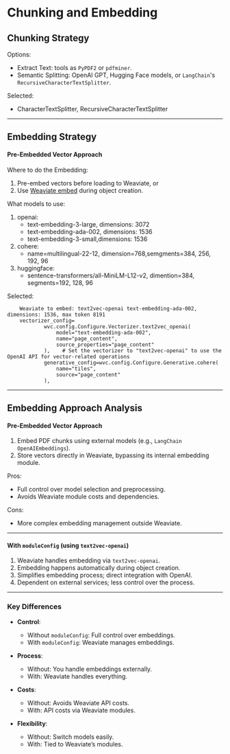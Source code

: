 # Chunking and Embedding


## Chunking Strategy

Options:
- Extract Text: tools as `PyPDF2` or `pdfminer`.
- Semantic Splitting: OpenAI GPT, Hugging Face models, or `LangChain`'s `RecursiveCharacterTextSplitter`.

Selected:
- CharacterTextSplitter, RecursiveCharacterTextSplitter

---





## Embedding Strategy
#### Pre-Embedded Vector Approach

Where to do the Embedding:
1. Pre-embed vectors before loading to Weaviate, or 
2. Use [Weaviate embed](https://weaviate.io/developers/weaviate/concepts/vector-quantization) during object creation. 

What models to use:
1. openai: 
    - text-embedding-3-large, dimensions: 3072 
    - text-embedding-ada-002, dimensions: 1536 
    - text-embedding-3-small,dimensions: 1536 
2. cohere: 
    - name=multilingual-22-12, dimension=768,semgments=384, 256, 192, 96 
3. huggingface: 
    - sentence-transformers/all-MiniLM-L12-v2, dimention=384, segments=192, 128, 96 

Selected: 
```
    Weaviate to embed: text2vec-openai text-embedding-ada-002, dimensions: 1536, max token 8191
    vectorizer_config=
            wvc.config.Configure.Vectorizer.text2vec_openai(
                model="text-embedding-ada-002",
                name="page_content",
                source_properties="page_content"
            ),    # Set the vectorizer to "text2vec-openai" to use the OpenAI API for vector-related operations
            generative_config=wvc.config.Configure.Generative.cohere(
                name="tiles", 
                source="page_content"
            ),             
```


---

## Embedding Approach Analysis


#### Pre-Embedded Vector Approach

1. Embed PDF chunks using external models (e.g., `LangChain OpenAIEmbeddings`).  
2. Store vectors directly in Weaviate, bypassing its internal embedding module.

Pros:
- Full control over model selection and preprocessing.
- Avoids Weaviate module costs and dependencies.

Cons:
- More complex embedding management outside Weaviate.

---

#### With `moduleConfig` (using `text2vec-openai`)

1. Weaviate handles embedding via `text2vec-openai`.
2. Embedding happens automatically during object creation.
3. Simplifies embedding process; direct integration with OpenAI.
4. Dependent on external services; less control over the process.

---

### Key Differences

- **Control**:  
  - Without `moduleConfig`: Full control over embeddings.  
  - With `moduleConfig`: Weaviate manages embeddings.
  
- **Process**:  
  - Without: You handle embeddings externally.  
  - With: Weaviate handles everything.

- **Costs**:  
  - Without: Avoids Weaviate API costs.  
  - With: API costs via Weaviate modules.

- **Flexibility**:  
  - Without: Switch models easily.  
  - With: Tied to Weaviate’s modules.
